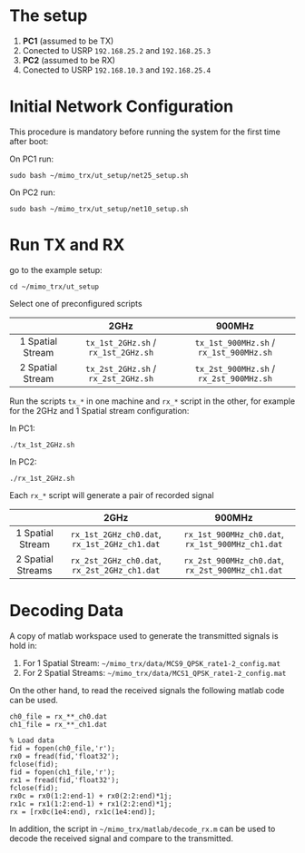 
# The setup

1. **PC1** (assumed to be TX)
  1. Conected to USRP `192.168.25.2` and `192.168.25.3`
1. **PC2** (assumed to be RX)
  1. Conected to USRP `192.168.10.3` and `192.168.25.4`

# Initial Network Configuration

This procedure is mandatory before running the system for the first time after boot:

On PC1 run:

```
sudo bash ~/mimo_trx/ut_setup/net25_setup.sh
```

On PC2 run:

```
sudo bash ~/mimo_trx/ut_setup/net10_setup.sh
```

# Run TX and RX

go to the example setup:

```
cd ~/mimo_trx/ut_setup
```

Select one of preconfigured scripts

|    | 2GHz | 900MHz |
|:--:|:--:|:--:|
| 1 Spatial Stream | `tx_1st_2GHz.sh` / `rx_1st_2GHz.sh` | `tx_1st_900MHz.sh` / `rx_1st_900MHz.sh` |
| 2 Spatial Stream | `tx_2st_2GHz.sh` / `rx_2st_2GHz.sh` | `tx_2st_900MHz.sh` / `rx_2st_900MHz.sh` |

Run the scripts `tx_*` in one machine and `rx_*` script in the other, for example for the 2GHz and 1 Spatial stream configuration:

In PC1:
```
./tx_1st_2GHz.sh
```

In PC2:
```
./rx_1st_2GHz.sh
```

Each `rx_*` script will generate a pair of recorded signal 

|    | 2GHz | 900MHz |
|:--:|:--:|:--:|
| 1 Spatial Stream | `rx_1st_2GHz_ch0.dat`, `rx_1st_2GHz_ch1.dat` | `rx_1st_900MHz_ch0.dat`, `rx_1st_900MHz_ch1.dat` |
| 2 Spatial Streams | `rx_2st_2GHz_ch0.dat`, `rx_2st_2GHz_ch1.dat` | `rx_2st_900MHz_ch0.dat`, `rx_2st_900MHz_ch1.dat` |

# Decoding Data

A copy of matlab workspace used to generate the transmitted signals is hold in:
1. For 1 Spatial Stream: `~/mimo_trx/data/MCS9_QPSK_rate1-2_config.mat`
2. For 2 Spatial Streams: `~/mimo_trx/data/MCS1_QPSK_rate1-2_config.mat`

On the other hand, to read the received signals the following matlab code can be used.

```
ch0_file = rx_**_ch0.dat
ch1_file = rx_**_ch1.dat

% Load data
fid = fopen(ch0_file,'r'); 
rx0 = fread(fid,'float32'); 
fclose(fid);
fid = fopen(ch1_file,'r');
rx1 = fread(fid,'float32');
fclose(fid);
rx0c = rx0(1:2:end-1) + rx0(2:2:end)*1j;
rx1c = rx1(1:2:end-1) + rx1(2:2:end)*1j;
rx = [rx0c(1e4:end), rx1c(1e4:end)];
```

In addition, the script in `~/mimo_trx/matlab/decode_rx.m` can be used to decode the received signal and compare to the transmitted.
